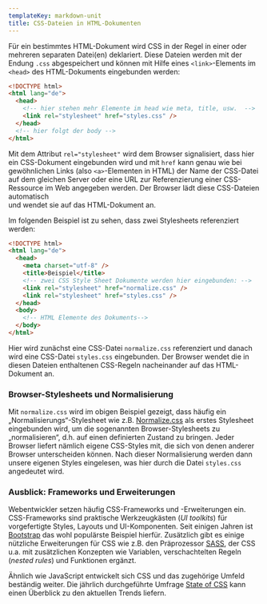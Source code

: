 ```yaml
---
templateKey: markdown-unit
title: CSS-Dateien in HTML-Dokumenten
---
```


Für ein bestimmtes HTML-Dokument wird CSS in der Regel in
einer oder mehreren separaten Datei(en) deklariert. Diese Dateien
werden mit der Endung `.css` abgespeichert und können mit Hilfe eines
`<link>`-Elements im `<head>` des HTML-Dokuments eingebunden werden:

```html
<!DOCTYPE html>
<html lang="de">
  <head>
    <!-- hier stehen mehr Elemente im head wie meta, title, usw.  -->
    <link rel="stylesheet" href="styles.css" />
  </head>
  <!-- hier folgt der body -->
</html>
```

Mit dem Attribut `rel="stylesheet"` wird dem Browser signalisiert, dass hier ein
CSS-Dokument eingebunden wird und mit `href` kann genau wie bei
gewöhnlichen Links (also `<a>`-Elementen in HTML) der Name der CSS-Datei
auf dem gleichen Server oder eine URL zur Referenzierung einer CSS-Ressource
im Web angegeben werden. Der Browser lädt diese CSS-Dateien automatisch  
und wendet sie auf das HTML-Dokument an.

Im folgenden Beispiel ist zu sehen, dass zwei Stylesheets referenziert werden:

```html
<!DOCTYPE html>
<html lang="de">
  <head>
    <meta charset="utf-8" />
    <title>Beispiel</title>
    <!-- zwei CSS Style Sheet Dokumente werden hier eingebunden: -->
    <link rel="stylesheet" href="normalize.css" />
    <link rel="stylesheet" href="styles.css" />
  </head>
  <body>
    <!-- HTML Elemente des Dokuments-->
  </body>
</html>
```

Hier wird zunächst eine CSS-Datei `normalize.css` referenziert und danach
wird eine CSS-Datei `styles.css` eingebunden. Der Browser wendet die in diesen
Dateien enthaltenen CSS-Regeln nacheinander auf das HTML-Dokument an.

### Browser-Stylesheets und Normalisierung

Mit `normalize.css` wird im obigen Beispiel gezeigt, dass häufig ein
„Normalisierungs“-Stylesheet wie z.B.
[Normalize.css](https://necolas.github.io/normalize.css/) als erstes
Stylesheet eingebunden wird, um die sogenannten Browser-Stylesheets zu
„normalisieren“, d.h. auf einen definierten Zustand zu bringen. Jeder Browser
liefert nämlich eigene CSS-Styles mit, die sich von denen anderer Browser
unterscheiden können. Nach dieser Normalisierung werden dann unsere eigenen
Styles eingelesen, was hier durch die Datei `styles.css` angedeutet wird.

### Ausblick: Frameworks und Erweiterungen

Webentwickler setzen häufig CSS-Frameworks und -Erweiterungen ein.
CSS-Frameworks sind praktische Werkzeugkästen (_UI toolkits_) für vorgefertigte
Styles, Layouts und UI-Komponenten. Seit einigen Jahren ist [Bootstrap](https://getbootstrap.com/) das wohl populärste Beispiel hierfür. Zusätzlich gibt es
einige nützliche Erweiterungen für CSS wie z.B. den Präprozessor
[SASS](https://sass-lang.com/), der CSS u.a. mit zusätzlichen Konzepten wie
Variablen, verschachtelten Regeln (_nested rules_) und Funktionen ergänzt.

Ähnlich wie JavaScript entwickelt sich CSS und das zugehörige Umfeld
beständig weiter. Die jährlich durchgeführte Umfrage [State of CSS](https://stateofcss.com/) kann einen Überblick zu den aktuellen Trends liefern.
